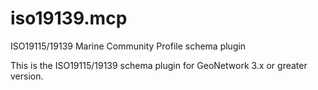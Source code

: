 # iso19139.mcp

ISO19115/19139 Marine Community Profile schema plugin

This is the ISO19115/19139 schema plugin for GeoNetwork 3.x or greater version.


